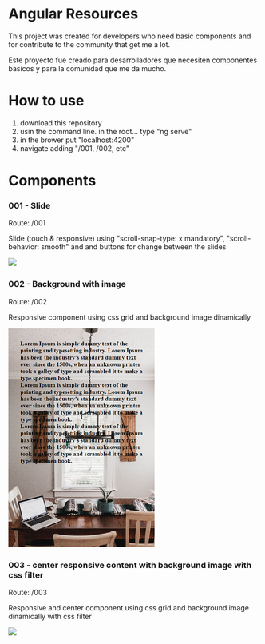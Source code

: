 
# Angular Resources

This project was created for developers who need basic components and for contribute to the community that get me a lot.

Este proyecto fue creado  para desarrolladores que necesiten componentes basicos y para la comunidad que me da mucho.

# How to use 

1) download this repository
2) usin the command line. in the root... type "ng serve"
3) in the brower put "localhost:4200"
4) navigate adding "/001, /002, etc"

# Components

### 001 - Slide

Route: /001

Slide (touch & responsive) using "scroll-snap-type: x mandatory", "scroll-behavior: smooth" and and buttons for change between the slides

![](./src/assets/images/001.jpg)

### 002 - Background with image

Route: /002

Responsive component using css grid and background image dinamically 

![](./src/assets/images/002.png)

### 003 - center responsive content with background image with css filter

Route: /003

Responsive and center component using css grid and background image dinamically with css filter

![](./src/assets/images/003.png)